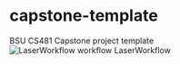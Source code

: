 # capstone-template
BSU CS481 Capstone project template
![LaserWorkflow workflow LaserWorkflow](https://github.com/cs481-ekh/s21-team-laser/workflows/LaserWorkflow/badge.svg)
